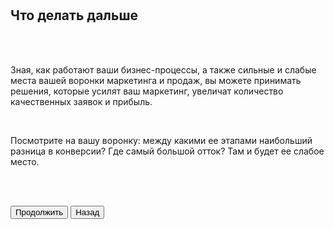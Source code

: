 <br>
<br>

## Что делать дальше

<br>
<br>

Зная, как работают ваши бизнес-процессы, а также сильные и слабые места вашей воронки маркетинга и продаж, вы можете принимать решения, которые усилят ваш маркетинг, увеличат количество качественных заявок и прибыль.

<br>

Посмотрите на вашу воронку: между какими ее этапами наибольший разница в конверсии? Где самый большой отток? Там и будет ее слабое место.

<br>
<br>

<button b_to="/demo/weakplaces/8Screen.md" b_type="fill" b_theme="primary">Продолжить</button>
<button b_to="/demo/weakplaces/6Screen.md" b_type="outline" b_theme="secondary">Назад</button>